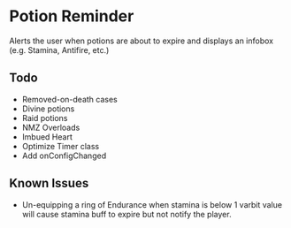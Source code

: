 # Potion Reminder

Alerts the user when potions are about to expire and displays an infobox (e.g. Stamina, Antifire, etc.)

## Todo

- Removed-on-death cases
- Divine potions
- Raid potions
- NMZ Overloads
- Imbued Heart
- Optimize Timer class
- Add onConfigChanged

## Known Issues

- Un-equipping a ring of Endurance when stamina is below 1 varbit value will cause stamina buff to expire but not notify the player.